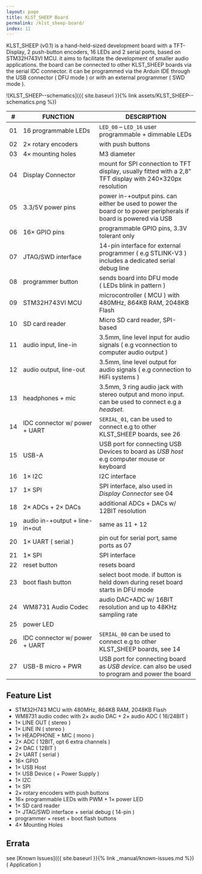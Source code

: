 ```yaml
---
layout: page
title: KLST_SHEEP Board
permalink: /klst_sheep-board/
index: 11
---
```


KLST_SHEEP (v0.1) is a hand-held-sized development board with a TFT-Display, 2 push-button encoders, 16 LEDs and 2 serial ports, based on STM32H743VI MCU. it aims to facilitate the development of smaller audio applications. the board can be connected to other KLST_SHEEP boards via the serial IDC connector. it can be programmed via the Arduin IDE through the USB connector ( DFU mode ) or with an external programmer ( SWD mode ).

![KLST_SHEEP--schematics]({{ site.baseurl }}{% link assets/KLST_SHEEP--schematics.png %})

| \# | FUNCTION             | DESCRIPTION |
|----|----------------------|-------------|
| 01 | 16 programmable LEDs | `LED_00` – `LED_16` user programmable + dimmable LEDs |
| 02 | 2× rotary encoders | with push buttons |
| 03 | 4× mounting holes | M3 diameter |
| 04 | Display Connector | mount for SPI connection to TFT display, usually fitted with a 2,8" TFT display with 240×320px resolution |
| 05 | 3.3/5V power pins | power in-+output pins. can either be used to power the board or to power peripherals if board is powered via USB |
| 06 | 16× GPIO pins | programmable GPIO pins, 3.3V tolerant only |
| 07 | JTAG/SWD interface | 14-pin interface for external programmer ( e.g STLINK-V3 ) includes a dedicated serial debug line |
| 08 | programmer button | sends board into DFU mode ( LEDs blink in pattern ) |
| 09 | STM32H743VI MCU | microcontroller ( MCU ) with 480MHz, 864KB RAM, 2048KB Flash |
| 10 | SD card reader | Micro SD card reader, SPI-based |
| 11 | audio input, line-in | 3.5mm, line level input for audio signals ( e.g vconnection to computer audio output ) |
| 12 | audio output, line-out | 3.5mm, line level output for audio signals ( e.g connection to HiFi systems ) |
| 13 | headphones + mic | 3.5mm, 3 ring audio jack with stereo output and mono input. can be used to connect e.g a *headset*. |
| 14 | IDC connector w/ power + UART | `SERIAL_01`, can be used to connect e.g to other KLST_SHEEP boards, see 26 |
| 15 | USB-A | USB port for connecting USB Devices to board as *USB host* e.g computer mouse or keyboard |
| 16 | 1× I2C | I2C interface |
| 17 | 1× SPI | SPI interface, also used in *Display Connector* see 04 |
| 18 | 2× ADCs + 2× DACs | additional ADCs + DACs w/ 12BIT resolution |
| 19 | audio in-+output + line-in+out | same as 11 + 12 |
| 20 | 1× UART ( serial ) | pin out for serial port, same ports as 07 |
| 21 | 1× SPI | SPI interface |
| 22 | reset button | resets board |
| 23 | boot flash button | select boot mode. if button is held down during reset board starts in DFU mode |
| 24 | WM8731 Audio Codec | audio DAC+ADC w/ 16BIT resolution and up to 48KHz sampling rate |
| 25 | power LED | |
| 26 | IDC connector w/ power + UART | `SERIAL_00` can be used to connect e.g to other KLST_SHEEP boards, see 14 |
| 27 | USB-B micro + PWR | USB port for connecting board as *USB device*. can also be used to program and power the board |

<!--
### Pin Map

|     |     | DOMAIN                 | |                 DOMAIN |      |      |
|----:|:----|:-----------------------|-|-----------------------:|-----:|:-----|
| 5V  | GND | **PWR**                | |             **SERIAL** | RX00 | RX01 |
| 3V3 | GND |                        | |                        | GND  | GND  |
| 00  | 01  | **GPIO**               | |                        | TX00 | TX01 |
| 02  | 03  |                        | |                **I2C** | SCL  | SDA  |
| 04  | 05  |                        | |                        | GND  | 3V3  |
| 06  | 07  |                        | |                **SPI** | MISO | MOSI |
| 00  | 01  | **ADC**                | |                        | GND  | SCK  |
| 00  | 01  | **DAC**                | |                        | GND  | 3V3  |
| 5V  | GND | **PWR**                | |              **INPUT** | L    | R    |
| 3V3 | GND |                        | |             **OUTPUT** | L    | R    |
-->

## Feature List

- STM32H743 MCU with 480MHz, 864KB RAM, 2048KB Flash
- WM8731 audio codec with 2× audio DAC + 2× audio ADC ( 16/24BIT )
- 1× LINE OUT ( stereo )
- 1× LINE IN ( stereo )
- 1× HEADPHONE + MIC ( mono )
- 2× ADC ( 12BIT, opt 6 extra channels )
- 2× DAC ( 12BIT )
- 2× UART ( serial )
- 16× GPIO
- 1× USB Host
- 1× USB Device ( + Power Supply )
- 1× I2C 
- 1× SPI 
- 2× rotary encoders with push buttons
- 16× programmable LEDs with PWM + 1× power LED
- 1× SD card reader
- 1× JTAG/SWD interface + serial debug ( 14-pin )
- programmer + reset + boot flash buttons
- 4× Mounting Holes

## Errata

see [Known Issues]({{ site.baseurl }}{% link _manual/known-issues.md %}) ( Application )

